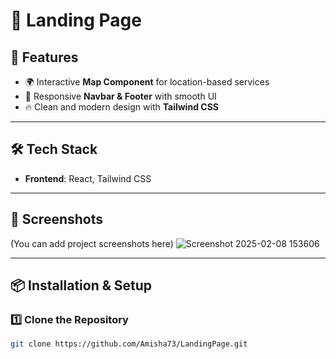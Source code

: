 # 🛵 Landing Page


## 🚀 Features

- 🌍 Interactive **Map Component** for location-based services
- 🎨 Responsive **Navbar & Footer** with smooth UI
- 🔥 Clean and modern design with **Tailwind CSS**


---

## 🛠️ Tech Stack

- **Frontend**: React, Tailwind CSS

---

## 📸 Screenshots
(You can add project screenshots here)
![Screenshot 2025-02-08 153606](https://github.com/user-attachments/assets/9bfed000-4133-4cfd-8250-c512ddb6c378)

---

## 📦 Installation & Setup

### 1️⃣ Clone the Repository
```bash
git clone https://github.com/Amisha73/LandingPage.git
